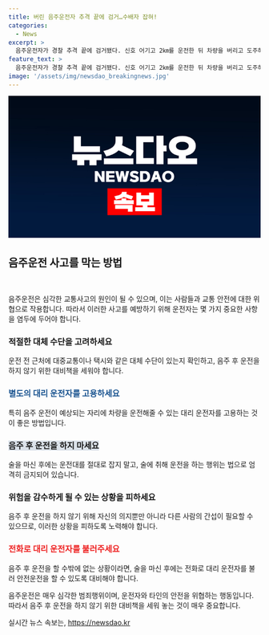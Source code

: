 ```yaml
---
title: 버린 음주운전자 추격 끝에 검거…수배자 잡혀!
categories:
  - News
excerpt: >
  음주운전자가 경찰 추격 끝에 검거됐다. 신호 어기고 2㎞를 운전한 뒤 차량을 버리고 도주하다 적발됐는데, 혈중알코올농도는 면허취소 수준이었다. A씨는 다수의 수배가 내려졌으며 경찰은 술을 마신 뒤에는 운전을 하지 말라고 강조했다.
feature_text: >
  음주운전자가 경찰 추격 끝에 검거됐다. 신호 어기고 2㎞를 운전한 뒤 차량을 버리고 도주하다 적발됐는데, 혈중알코올농도는 면허취소 수준이었다. A씨는 다수의 수배가 내려졌으며 경찰은 술을 마신 뒤에는 운전을 하지 말라고 강조했다.
image: '/assets/img/newsdao_breakingnews.jpg'
---
```


<p><img src="/assets/img/newsdao_breakingnews.jpg" alt="pcversion 속보" /></p>

<h2 data-ke-size="size26">음주운전 사고를 막는 방법</h2>

<p data-ke-size="size16">&nbsp;</p>

<p>음주운전은 심각한 교통사고의 원인이 될 수 있으며, 이는 사람들과 교통 안전에 대한 위협으로 작용합니다. 따라서 이러한 사고를 예방하기 위해 운전자는 몇 가지 중요한 사항을 염두에 두어야 합니다.</p>

<h3>적절한 대체 수단을 고려하세요</h3>

<p data-ke-size="size16">운전 전 근처에 대중교통이나 택시와 같은 대체 수단이 있는지 확인하고, 음주 후 운전을 하지 않기 위한 대비책을 세워야 합니다.</p>

<h3><span style="color: #1a5490;">별도의 대리 운전자를 고용하세요</span></h3>

<p data-ke-size="size16">특히 음주 운전이 예상되는 자리에 차량을 운전해줄 수 있는 대리 운전자를 고용하는 것이 좋은 방법입니다.</p>

<h3><b><span style="background-color: #21538527;">음주 후 운전을 하지 마세요</span></b></h3>

<p data-ke-size="size16">술을 마신 후에는 운전대를 절대로 잡지 말고, 술에 취해 운전을 하는 행위는 법으로 엄격히 금지되어 있습니다.</p>

<h3>위험을 감수하게 될 수 있는 상황을 피하세요</h3>

<p data-ke-size="size16">음주 후 운전을 하지 않기 위해 자신의 의지뿐만 아니라 다른 사람의 간섭이 필요할 수 있으므로, 이러한 상황을 피하도록 노력해야 합니다.</p>

<h3><b><span style="color: #ee2323;">전화로 대리 운전자를 불러주세요</span></b></h3>

<p data-ke-size="size16">음주 후 운전을 할 수밖에 없는 상황이라면, 술을 마신 후에는 전화로 대리 운전자를 불러 안전운전을 할 수 있도록 대비해야 합니다.</p>

<p>음주운전은 매우 심각한 범죄행위이며, 운전자와 타인의 안전을 위협하는 행동입니다. 따라서 음주 후 운전을 하지 않기 위한 대비책을 세워 놓는 것이 매우 중요합니다.</p>
실시간 뉴스 속보는, <a href="https://newsdao.kr" rel="dofollow">https://newsdao.kr</a>



